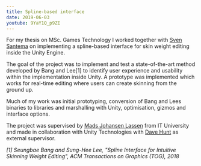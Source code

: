 ```yaml
---
title: Spline-based interface
date: 2019-06-03
youtube: 9YaY1Q_p9ZE
---
```

For my thesis on MSc. Games Technology I worked together with [Sven Santema](http://sven.whalefall.nl/) on implementing a spline-based interface for skin weight editing inside the Unity Engine.

The goal of the project was to implement and test a state-of-the-art method developed by Bang and Lee[1] to identify user experience and usability within the implementation inside Unity. A prototype was implemented which works for real-time editing where users can create skinning from the ground up.

Much of my work was initial prototyping, conversion of Bang and Lees binaries to libraries and marshalling with Unity, optimisation, gizmos and interface options. 

The project was supervised by [Mads Johansen Lassen](https://game.itu.dk/members/mads-johansen-lassen/) from IT University and made in collaboration with Unity Technologies with [Dave Hunt](https://www.linkedin.com/in/anatomecha/) as external supervisor.

*[1] Seungbae Bang and Sung-Hee Lee, "Spline Interface for Intuitive Skinning Weight Editing", ACM Transactions on Graphics (TOG), 2018*